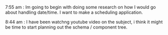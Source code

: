 7:55 am : Im going to begin with doing some research on how I would go about handling date/time. I want to make a scheduling application.

8:44 am : I have been watchng youtube video on the subject, i think it might be time to start planning out the schema / component tree.


